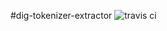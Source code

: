 #dig-tokenizer-extractor
![travis ci](https://travis-ci.org/usc-isi-i2/dig-tokenizer-extractor.svg?branch=master)
